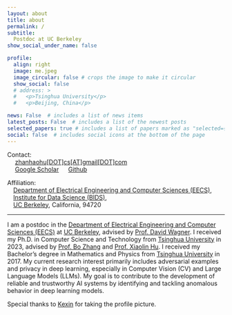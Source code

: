 ```yaml
---
layout: about
title: about
permalink: /
subtitle: 
  Postdoc at UC Berkeley
show_social_under_name: false

profile:
  align: right
  image: me.jpeg
  image_circular: false # crops the image to make it circular
  show_social: false
  # address: >
  #   <p>Tsinghua University</p>
  #   <p>Beijing, China</p>

news: False  # includes a list of news items
latest_posts: False  # includes a list of the newest posts
selected_papers: true # includes a list of papers marked as "selected={true}"
social: false  # includes social icons at the bottom of the page
---
```


Contact:\
&emsp; <a href="mailto:{{ site.email | encode_email }}" title="email"><i class="fas fa-envelope"></i> zhanhaohu[DOT]cs[AT]gmail[DOT]com</a> \
&emsp; <a href="https://scholar.google.com/citations?user={{ site.scholar_userid }}" title="Google Scholar"><i class="ai ai-google-scholar"></i> Google Scholar</a>
&emsp; <a href="https://github.com/{{ site.github_username }}" title="GitHub"><i class="fab fa-github"></i> Github</a>

Affiliation:\
&emsp;[Department of Electrical Engineering and Computer Sciences (EECS)](https://eecs.berkeley.edu/),\
&emsp;[Institute for Data Science (BIDS)](https://bids.berkeley.edu/),\
&emsp;[UC Berkeley](https://www.berkeley.edu/), California, 94720

<hr />

I am a postdoc in the [Department of Electrical Engineering and Computer Sciences (EECS)](https://eecs.berkeley.edu/) at [UC Berkeley](https://www.berkeley.edu/), advised by [Prof. David Wagner](https://people.eecs.berkeley.edu/~daw/). I received my Ph.D. in Computer Science and Technology from [Tsinghua University](https://www.tsinghua.edu.cn/en/) in 2023, advised by [Prof. Bo Zhang](https://www.cs.tsinghua.edu.cn/csen/info/1059/4006.htm) and [Prof. Xiaolin Hu](http://xlhu.cn/). I received my Bachelor’s degree in Mathematics and Physics from [Tsinghua University](https://www.tsinghua.edu.cn/en/) in 2017. My current research interest primarily includes adversarial examples and privacy in deep learning, especially in Computer Vision (CV) and Large Language Models (LLMs). My goal is to contribute to the development of reliable and trustworthy AI systems by identifying and tackling anomalous behavior in deep learning models.

Special thanks to [Kexin](https://quekexin.github.io/) for taking the profile picture.
<!-- , including visual classification, visual detection, point-cloud detection, and federated learning models. -->